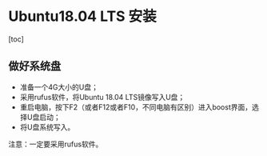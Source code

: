 # Ubuntu18.04 LTS 安装
[toc]  
## 做好系统盘
* 准备一个4G大小的U盘；  
* 采用rufus软件，将Ubuntu 18.04 LTS镜像写入U盘；  
* 重启电脑，按下F2（或者F12或者F10，不同电脑有区别）进入boost界面，选择U盘启动；  
* 将U盘系统写入。

注意：一定要采用rufus软件。


